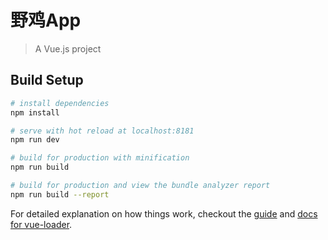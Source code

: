# 野鸡App

> A Vue.js project

## Build Setup

``` bash
# install dependencies
npm install

# serve with hot reload at localhost:8181
npm run dev

# build for production with minification
npm run build

# build for production and view the bundle analyzer report
npm run build --report
```

For detailed explanation on how things work, checkout the [guide](http://vuejs-templates.github.io/webpack/) and [docs for vue-loader](http://vuejs.github.io/vue-loader).
